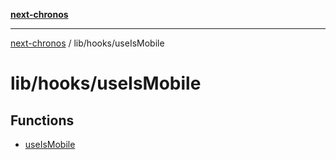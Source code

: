 [**next-chronos**](../../../README.md)

***

[next-chronos](../../../README.md) / lib/hooks/useIsMobile

# lib/hooks/useIsMobile

## Functions

- [useIsMobile](functions/useIsMobile.md)
